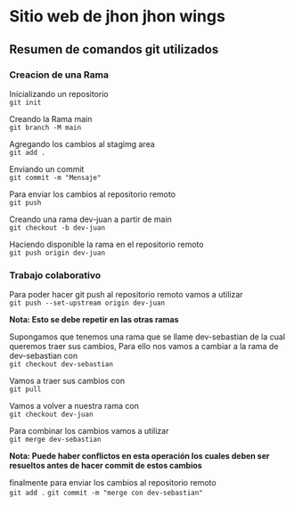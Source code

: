 # Sitio web de jhon jhon wings
## Resumen de comandos git utilizados 
### Creacion de una Rama

Inicializando un repositorio  
`git init` 

Creando la Rama main  
`git branch -M main`

Agregando los cambios al stagimg area  
`git add .`

Enviando un commit  
`git commit -m "Mensaje"`

Para enviar los cambios al repositorio remoto   
`git push`

Creando una rama dev-juan a partir de main  
`git checkout -b dev-juan`

Haciendo disponible la rama en el repositorio remoto  
`git push origin dev-juan`

### Trabajo colaborativo 
Para poder hacer git push al repositorio remoto vamos a utilizar     
`git push --set-upstream origin dev-juan`

**Nota: Esto se debe repetir en las otras ramas**

Supongamos que tenemos una rama que se llame dev-sebastian de la cual queremos traer sus cambios, Para ello nos vamos a cambiar a la rama de dev-sebastian con  
`git checkout dev-sebastian`

Vamos a traer sus cambios con  
`git pull`

Vamos a volver a nuestra rama con  
`git checkout dev-juan`

Para combinar los cambios vamos a utilizar   
`git merge dev-sebastian`

**Nota: Puede haber conflictos en esta operación los cuales deben ser resueltos antes de hacer commit de estos cambios**

finalmente para enviar los cambios al repositorio remoto  
`git add .`
`git commit -m "merge con dev-sebastian"`



